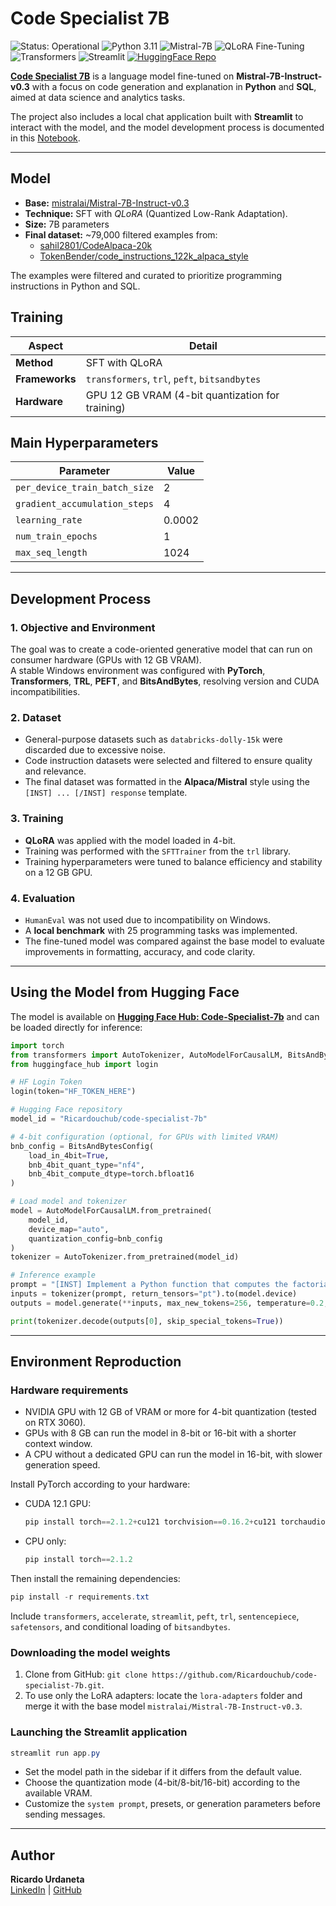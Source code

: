 # Code Specialist 7B

<p align="left">
  <!-- Status -->
  <img src="https://img.shields.io/badge/Status-Operational-2ECC71?style=flat-square&logo=checkmarx&logoColor=white" alt="Status: Operational"/>

  <!-- Language -->
  <img src="https://img.shields.io/badge/Python-3.11-3776AB?style=flat-square&logo=python&logoColor=white" alt="Python 3.11"/>

  <!-- Model -->
  <img src="https://img.shields.io/badge/Mistral-7B--Instruct-FF6F00?style=flat-square&logo=huggingface&logoColor=white" alt="Mistral-7B"/>

  <!-- Technique -->
  <img src="https://img.shields.io/badge/QLoRA-Fine--Tuning-800080?style=flat-square" alt="QLoRA Fine-Tuning"/>

  <!-- Libraries -->
  <img src="https://img.shields.io/badge/Transformers-4.56.2-FFAE1A?style=flat-square&logo=huggingface&logoColor=white" alt="Transformers"/>
  <!-- App -->
  <img src="https://img.shields.io/badge/Streamlit-App-FF4B4B?style=flat-square&logo=streamlit&logoColor=white" alt="Streamlit"/>

  <!-- Hugging Face -->
  <a href="https://huggingface.co/Ricardouchub/code-specialist-7b">
    <img src="https://img.shields.io/badge/HuggingFace-Repo-FFD21E?style=flat-square&logo=huggingface&logoColor=black" alt="HuggingFace Repo"/>
  </a>
</p>


[**Code Specialist 7B**](https://huggingface.co/Ricardouchub/code-specialist-7b) is a language model fine-tuned on **Mistral-7B-Instruct-v0.3** with a focus on code generation and explanation in **Python** and **SQL**, aimed at data science and analytics tasks.  

The project also includes a local chat application built with **Streamlit** to interact with the model, and the model development process is documented in this [Notebook](https://github.com/Ricardouchub/code-specialist-7b/blob/master/code-specialist-7b%20Notebook.ipynb).

---

## Model

- **Base:** [mistralai/Mistral-7B-Instruct-v0.3](https://huggingface.co/mistralai/Mistral-7B-Instruct-v0.3)  
- **Technique:** SFT with *QLoRA* (Quantized Low-Rank Adaptation).  
- **Size:** 7B parameters  
- **Final dataset:** ~79,000 filtered examples from:  
  - [sahil2801/CodeAlpaca-20k](https://huggingface.co/datasets/sahil2801/CodeAlpaca-20k)  
  - [TokenBender/code_instructions_122k_alpaca_style](https://huggingface.co/datasets/TokenBender/code_instructions_122k_alpaca_style)  

The examples were filtered and curated to prioritize programming instructions in Python and SQL.

## Training

| **Aspect**        | **Detail** |
|--------------------|-------------|
| **Method**         | SFT with QLoRA |
| **Frameworks**     | `transformers`, `trl`, `peft`, `bitsandbytes` |
| **Hardware**       | GPU 12 GB VRAM (4-bit quantization for training) |

## Main Hyperparameters

| **Parameter** | **Value** |
|----------------|-----------|
| `per_device_train_batch_size` | 2 |
| `gradient_accumulation_steps` | 4 |
| `learning_rate` | 0.0002 |
| `num_train_epochs` | 1 |
| `max_seq_length` | 1024 |

---

## Development Process

### 1. Objective and Environment
The goal was to create a code-oriented generative model that can run on consumer hardware (GPUs with 12 GB VRAM).  
A stable Windows environment was configured with **PyTorch**, **Transformers**, **TRL**, **PEFT**, and **BitsAndBytes**, resolving version and CUDA incompatibilities.

### 2. Dataset
- General-purpose datasets such as `databricks-dolly-15k` were discarded due to excessive noise.  
- Code instruction datasets were selected and filtered to ensure quality and relevance.  
- The final dataset was formatted in the **Alpaca/Mistral** style using the `[INST] ... [/INST] response` template.

### 3. Training
- **QLoRA** was applied with the model loaded in 4-bit.  
- Training was performed with the `SFTTrainer` from the `trl` library.  
- Training hyperparameters were tuned to balance efficiency and stability on a 12 GB GPU.

### 4. Evaluation
- `HumanEval` was not used due to incompatibility on Windows.  
- A **local benchmark** with 25 programming tasks was implemented.  
- The fine-tuned model was compared against the base model to evaluate improvements in formatting, accuracy, and code clarity.

--- 

## Using the Model from Hugging Face

The model is available on [**Hugging Face Hub: Code-Specialist-7b**](https://huggingface.co/Ricardouchub/code-specialist-7b) and can be loaded directly for inference:

```python
import torch
from transformers import AutoTokenizer, AutoModelForCausalLM, BitsAndBytesConfig
from huggingface_hub import login

# HF Login Token
login(token="HF_TOKEN_HERE")

# Hugging Face repository
model_id = "Ricardouchub/code-specialist-7b"

# 4-bit configuration (optional, for GPUs with limited VRAM)
bnb_config = BitsAndBytesConfig(
    load_in_4bit=True,
    bnb_4bit_quant_type="nf4",
    bnb_4bit_compute_dtype=torch.bfloat16
)

# Load model and tokenizer
model = AutoModelForCausalLM.from_pretrained(
    model_id,
    device_map="auto",
    quantization_config=bnb_config
)
tokenizer = AutoTokenizer.from_pretrained(model_id)

# Inference example
prompt = "[INST] Implement a Python function that computes the factorial of a number using recursion. [/INST]"
inputs = tokenizer(prompt, return_tensors="pt").to(model.device)
outputs = model.generate(**inputs, max_new_tokens=256, temperature=0.2, top_p=0.9)

print(tokenizer.decode(outputs[0], skip_special_tokens=True))
```

---

## Environment Reproduction

### Hardware requirements
- NVIDIA GPU with 12 GB of VRAM or more for 4-bit quantization (tested on RTX 3060).  
- GPUs with 8 GB can run the model in 8-bit or 16-bit with a shorter context window.  
- A CPU without a dedicated GPU can run the model in 16-bit, with slower generation speed.

Install PyTorch according to your hardware:
- CUDA 12.1 GPU:
  ```powershell
  pip install torch==2.1.2+cu121 torchvision==0.16.2+cu121 torchaudio==2.1.2+cu121 --index-url https://download.pytorch.org/whl/cu121
  ```
- CPU only:
  ```powershell
  pip install torch==2.1.2
  ```

Then install the remaining dependencies:
```powershell
pip install -r requirements.txt
```

Include `transformers`, `accelerate`, `streamlit`, `peft`, `trl`, `sentencepiece`, `safetensors`, and conditional loading of `bitsandbytes`.

### Downloading the model weights
1. Clone from GitHub: `git clone https://github.com/Ricardouchub/code-specialist-7b.git`.  
2. To use only the LoRA adapters: locate the `lora-adapters` folder and merge it with the base model `mistralai/Mistral-7B-Instruct-v0.3`.

### Launching the Streamlit application
```powershell
streamlit run app.py
```

- Set the model path in the sidebar if it differs from the default value.  
- Choose the quantization mode (4-bit/8-bit/16-bit) according to the available VRAM.  
- Customize the `system prompt`, presets, or generation parameters before sending messages.

---

## Author
**Ricardo Urdaneta**  
[LinkedIn](https://www.linkedin.com/in/ricardourdanetacastro/) | [GitHub](https://github.com/Ricardouchub)  
